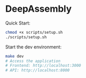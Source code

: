 # DeepAssembly

Quick Start: 

```bash
chmod +x scripts/setup.sh
./scripts/setup.sh
```

Start the dev environment: 

```bash
make dev
# Access the application
# Frontend: http://localhost:3000
# API: http://localhost:8000
```
